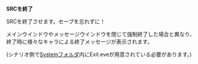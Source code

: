 **SRCを終了**

SRCを終了させます。セーブを忘れずに！

メインウインドウやメッセージウインドウを閉じて強制終了した場合と異なり、終了時に様々なキャラによる終了メッセージが表示されます。

(シナリオ側で[Systemフォルダ](Systemフォルダ)内にExit.eveが用意されている必要があります。)
